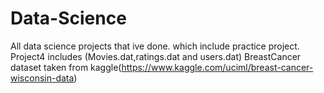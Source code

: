 # Data-Science
All data science projects that ive done. which include practice project.
Project4 includes (Movies.dat,ratings.dat and users.dat)
BreastCancer dataset taken from kaggle(https://www.kaggle.com/uciml/breast-cancer-wisconsin-data)
